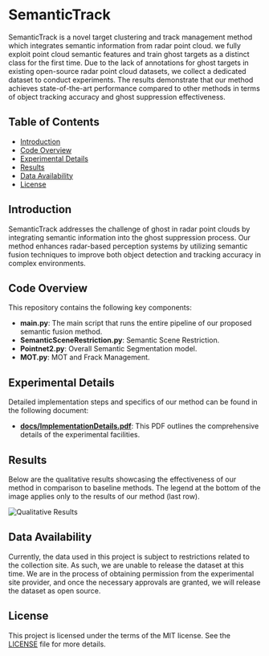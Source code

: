 # SemanticTrack
SemanticTrack is a novel target clustering and track management method which integrates semantic information from radar point cloud. we fully exploit point cloud semantic features and train ghost targets as a distinct class for the first time. Due to the lack of annotations for ghost targets in existing open-source radar point cloud datasets, we collect a dedicated dataset to conduct experiments. The results demonstrate that our method achieves state-of-the-art performance compared to other methods in terms of object tracking accuracy and ghost suppression effectiveness.

## Table of Contents
- [Introduction](#introduction)
- [Code Overview](#code-overview)
- [Experimental Details](#experimental-details)
- [Results](#results)
- [Data Availability](#data-availability)
- [License](#license)

## Introduction
SemanticTrack addresses the challenge of ghost in radar point clouds by integrating semantic information into the ghost suppression process. Our method enhances radar-based perception systems by utilizing semantic fusion techniques to improve both object detection and tracking accuracy in complex environments.

## Code Overview

This repository contains the following key components:

- **main.py**: The main script that runs the entire pipeline of our proposed semantic fusion method.
- **SemanticSceneRestriction.py**: Semantic Scene Restriction.
- **Pointnet2.py**: Overall Semantic Segmentation model.
- **MOT.py**: MOT and Frack Management.

## Experimental Details

Detailed implementation steps and specifics of our method can be found in the following document:

- **[docs/ImplementationDetails.pdf](docs/ImplementationDetails.pdf)**: This PDF outlines the comprehensive details of the experimental facilities.

## Results

Below are the qualitative results showcasing the effectiveness of our method in comparison to baseline methods. The legend at the bottom of the image applies only to the results of our method (last row).

![Qualitative Results](docs/results.png)

## Data Availability

Currently, the data used in this project is subject to restrictions related to the collection site. As such, we are unable to release the dataset at this time. We are in the process of obtaining permission from the experimental site provider, and once the necessary approvals are granted, we will release the dataset as open source. 

## License

This project is licensed under the terms of the MIT license. See the [LICENSE](LICENSE) file for more details.

